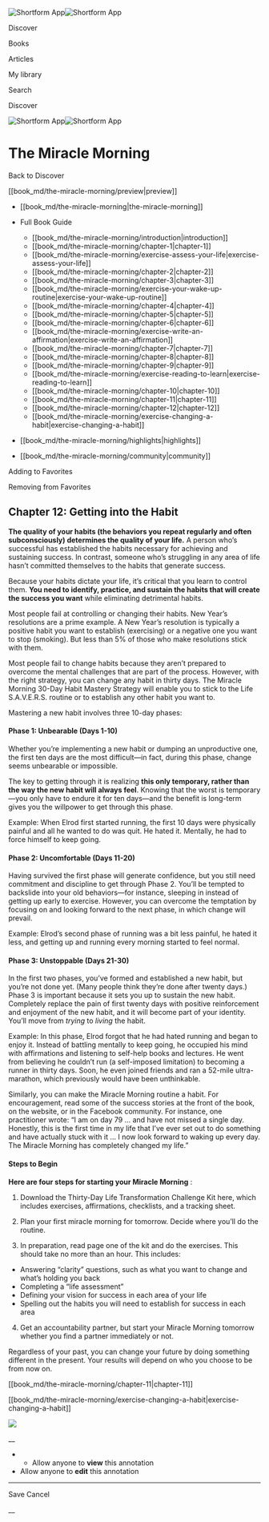 ![Shortform App](/img/logo.36a2399e.svg)![Shortform App](/img/logo-dark.70c1b072.svg)

Discover

Books

Articles

My library

Search

Discover

![Shortform App](/img/logo.36a2399e.svg)![Shortform App](/img/logo-dark.70c1b072.svg)

# The Miracle Morning

Back to Discover

[[book_md/the-miracle-morning/preview|preview]]

  * [[book_md/the-miracle-morning|the-miracle-morning]]
  * Full Book Guide

    * [[book_md/the-miracle-morning/introduction|introduction]]
    * [[book_md/the-miracle-morning/chapter-1|chapter-1]]
    * [[book_md/the-miracle-morning/exercise-assess-your-life|exercise-assess-your-life]]
    * [[book_md/the-miracle-morning/chapter-2|chapter-2]]
    * [[book_md/the-miracle-morning/chapter-3|chapter-3]]
    * [[book_md/the-miracle-morning/exercise-your-wake-up-routine|exercise-your-wake-up-routine]]
    * [[book_md/the-miracle-morning/chapter-4|chapter-4]]
    * [[book_md/the-miracle-morning/chapter-5|chapter-5]]
    * [[book_md/the-miracle-morning/chapter-6|chapter-6]]
    * [[book_md/the-miracle-morning/exercise-write-an-affirmation|exercise-write-an-affirmation]]
    * [[book_md/the-miracle-morning/chapter-7|chapter-7]]
    * [[book_md/the-miracle-morning/chapter-8|chapter-8]]
    * [[book_md/the-miracle-morning/chapter-9|chapter-9]]
    * [[book_md/the-miracle-morning/exercise-reading-to-learn|exercise-reading-to-learn]]
    * [[book_md/the-miracle-morning/chapter-10|chapter-10]]
    * [[book_md/the-miracle-morning/chapter-11|chapter-11]]
    * [[book_md/the-miracle-morning/chapter-12|chapter-12]]
    * [[book_md/the-miracle-morning/exercise-changing-a-habit|exercise-changing-a-habit]]
  * [[book_md/the-miracle-morning/highlights|highlights]]
  * [[book_md/the-miracle-morning/community|community]]



Adding to Favorites 

Removing from Favorites 

## Chapter 12: Getting into the Habit

**The quality of your habits (the behaviors you repeat regularly and often subconsciously) determines the quality of your life.** A person who’s successful has established the habits necessary for achieving and sustaining success. In contrast, someone who’s struggling in any area of life hasn’t committed themselves to the habits that generate success.

Because your habits dictate your life, it’s critical that you learn to control them. **You need to identify, practice, and sustain the habits that will create the success you want** while eliminating detrimental habits.

Most people fail at controlling or changing their habits. New Year’s resolutions are a prime example. A New Year’s resolution is typically a positive habit you want to establish (exercising) or a negative one you want to stop (smoking). But less than 5% of those who make resolutions stick with them.

Most people fail to change habits because they aren’t prepared to overcome the mental challenges that are part of the process. However, with the right strategy, you can change any habit in thirty days. The Miracle Morning 30-Day Habit Mastery Strategy will enable you to stick to the Life S.A.V.E.R.S. routine or to establish any other habit you want to.

Mastering a new habit involves three 10-day phases:

#### Phase 1: Unbearable (Days 1-10)

Whether you’re implementing a new habit or dumping an unproductive one, the first ten days are the most difficult—in fact, during this phase, change seems unbearable or impossible.

The key to getting through it is realizing **this only temporary, rather than the way the new habit will always feel**. Knowing that the worst is temporary—you only have to endure it for ten days—and the benefit is long-term gives you the willpower to get through this phase.

Example: When Elrod first started running, the first 10 days were physically painful and all he wanted to do was quit. He hated it. Mentally, he had to force himself to keep going.

#### Phase 2: Uncomfortable (Days 11-20)

Having survived the first phase will generate confidence, but you still need commitment and discipline to get through Phase 2. You’ll be tempted to backslide into your old behaviors—for instance, sleeping in instead of getting up early to exercise. However, you can overcome the temptation by focusing on and looking forward to the next phase, in which change will prevail.

Example: Elrod’s second phase of running was a bit less painful, he hated it less, and getting up and running every morning started to feel normal.

#### Phase 3: Unstoppable (Days 21-30)

In the first two phases, you’ve formed and established a new habit, but you’re not done yet. (Many people think they’re done after twenty days.) Phase 3 is important because it sets you up to sustain the new habit. Completely replace the pain of first twenty days with positive reinforcement and enjoyment of the new habit, and it will become part of your identity. You’ll move from _trying_ to _living_ the habit.

Example: In this phase, Elrod forgot that he had hated running and began to enjoy it. Instead of battling mentally to keep going, he occupied his mind with affirmations and listening to self-help books and lectures. He went from believing he couldn’t run (a self-imposed limitation) to becoming a runner in thirty days. Soon, he even joined friends and ran a 52-mile ultra-marathon, which previously would have been unthinkable.

Similarly, you can make the Miracle Morning routine a habit. For encouragement, read some of the success stories at the front of the book, on the website, or in the Facebook community. For instance, one practitioner wrote: “I am on day 79 … and have not missed a single day. Honestly, this is the first time in my life that I’ve ever set out to do something and have actually stuck with it … I now look forward to waking up every day. The Miracle Morning has completely changed my life.”

#### Steps to Begin

**Here are four steps for starting your Miracle Morning** :

1) Download the Thirty-Day Life Transformation Challenge Kit here, which includes exercises, affirmations, checklists, and a tracking sheet.

2) Plan your first miracle morning for tomorrow. Decide where you’ll do the routine.

3) In preparation, read page one of the kit and do the exercises. This should take no more than an hour. This includes:

  * Answering “clarity” questions, such as what you want to change and what’s holding you back
  * Completing a “life assessment”
  * Defining your vision for success in each area of your life
  * Spelling out the habits you will need to establish for success in each area



4) Get an accountability partner, but start your Miracle Morning tomorrow whether you find a partner immediately or not.

Regardless of your past, you can change your future by doing something different in the present. Your results will depend on who you choose to be from now on.

[[book_md/the-miracle-morning/chapter-11|chapter-11]]

[[book_md/the-miracle-morning/exercise-changing-a-habit|exercise-changing-a-habit]]

![](https://bat.bing.com/action/0?ti=56018282&Ver=2&mid=6b8b92f7-5bdc-4304-9bad-4d8770145906&sid=1711133063fa11eebdec89a8b8ae3bbc&vid=171147a063fa11eea7440fcfeb230d96&vids=0&msclkid=N&pi=0&lg=en-US&sw=800&sh=600&sc=24&nwd=1&tl=Shortform%20%7C%20Book&p=https%3A%2F%2Fwww.shortform.com%2Fapp%2Fbook%2Fthe-miracle-morning%2Fchapter-12&r=&lt=406&evt=pageLoad&sv=1&rn=503881)

__

  *   * Allow anyone to **view** this annotation
  * Allow anyone to **edit** this annotation



* * *

Save Cancel

__



